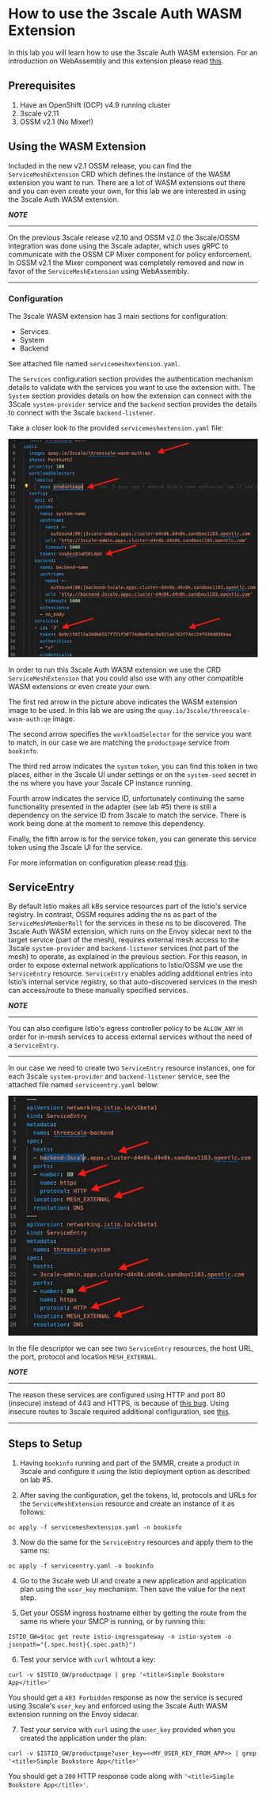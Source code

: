 # How to use the 3scale Auth WASM Extension

In this lab you will learn how to use the 3scale Auth WASM extension. For an introduction on WebAssembly and this extension please read [this](https://developers.redhat.com/articles/2021/12/06/custom-webassembly-extensions-openshift-service-mesh#). 

## Prerequisites

1. Have an OpenShift (OCP) v4.9 running cluster
2. 3scale v2.11
3. OSSM v2.1 (No Mixer!)

## Using the WASM Extension

Included in the new v2.1 OSSM release, you can find the `ServiceMeshExtension` CRD which defines the instance of the WASM extension you want to run. There are a lot of WASM extensions out there and you can even create your own, for this lab we are interested in using the 3scale Auth WASM extension.

***NOTE***
***
On the previous 3scale release v2.10 and OSSM v2.0 the 3scale/OSSM integration was done using the 3scale adapter, which uses gRPC to communicate with the OSSM CP Mixer component for policy enforcement. In OSSM v2.1 the Mixer component was completely removed and now in favor of the `ServiceMeshExtension` using WebAssembly.
***

### Configuration

The 3scale WASM extension has 3 main sections for configuration:
* Services 
* System 
* Backend

See attached file named `servicemeshextension.yaml`.

The `Services` configuration section provides the authentication mechanism details to validate with the services you want to use the extension with. The `System` section provides details on how the extension can connect with the 3Scale `system-provider` service and the `backend` section provides the details to connect with the 3scale `backend-listener`.

Take a closer look to the provided `servicemeshextension.yaml` file:

![](../images/sme-3scale.png)

In order to run this 3scale Auth WASM extension we use the CRD `ServiceMeshExtension` that you could also use with any other compatible WASM extensions or even create your own. 

The first red arrow in the picture above indicates the WASM extension image to be used. In this lab we are using the `quay.io/3scale/threescale-wasm-auth:qe` image.

The second arrow specifies the `workloadSelector` for the service you want to match, in our case we are matching the `productpage` service from `bookinfo`.

The third red arrow indicates the `system` `token`, you can find this token in two places, either in the 3scale UI under settings or on the `system-seed` secret in the ns where you have your 3scale CP instance running.

Fourth arrow indicates the service ID, unfortunately continuing the same functionality presented in the adapter (see lab #5) there is still a dependency on the service ID from 3scale to match the service. There is work being done at the moment to remove this dependency.

Finally, the fifth arrow is for the service token, you can generate this service token using the 3scale UI for the service.

For more information on configuration please read [this](https://docs.openshift.com/container-platform/4.9/service_mesh/v2x/ossm-threescale-webassembly-module.html#threescale-configuring-the-threescale-webassembly-module_ossm-threescale-webassembly-module).

## ServiceEntry

By default Istio makes all k8s service resources part of the Istio's service registry. In contrast, OSSM requires adding the ns as part of the `ServiceMeshMemberRoll` for the services in these ns to be discovered. The 3scale Auth WASM extension, which runs on the Envoy sidecar next to the target service (part of the mesh), requires external mesh access to the 3scale `system-provider` and `backend-listener` services (not part of the mesh) to operate, as explained in the previous section. For this reason, in order to expose external network applications to Istio/OSSM we use the `ServiceEntry` resource. `ServiceEntry` enables adding additional entries into Istio’s internal service registry, so that auto-discovered services in the mesh can access/route to these manually specified services.

***NOTE***
***
You can also configure Istio's egress controller policy to be `ALLOW_ANY` in order for in-mesh services to access external services without the need of a `ServiceEntry`.
***

In our case we need to create two `ServiceEntry` resource instances, one for each 3scale `system-provider` and `backend-listener` service, see the attached file named `serviceentry.yaml` below:

![](../images/serviceentry.png)

In the file descriptor we can see two `ServiceEntry` resources, the host URL, the port, protocol and location `MESH_EXTERNAL`. 

***NOTE***
***
The reason these services are configured using HTTP and port 80 (insecure) instead of 443 and HTTPS, is because of [this bug](https://issues.redhat.com/browse/THREESCALE-7919). Using insecure routes to 3scale required additional configuration, see [this](https://access.redhat.com/solutions/3455941).
***

## Steps to Setup

1. Having `bookinfo` running and part of the SMMR, create a product in 3scale and configure it using the Istio deployment option as described on lab #5.

2. After saving the configuration, get the tokens, Id, protocols and URLs for the `ServiceMeshExtension` resource and create an instance of it as follows:
```
oc apply -f servicemeshextension.yaml -n bookinfo
```

3. Now do the same for the `ServiceEntry` resources and apply them to the same ns:
```
oc apply -f serviceentry.yaml -n bookinfo
```

4. Go to the 3scale web UI and create a new application and application plan using the `user_key` mechanism. Then save the value for the next step.

5. Get your OSSM ingress hostname either by getting the route from the same ns where your SMCP is running, or by running this:
```
ISTIO_GW=$(oc get route istio-ingressgateway -n istio-system -o jsonpath="{.spec.host}{.spec.path}")
```

6. Test your service with `curl` wihtout a key:
```
curl -v $ISTIO_GW/productpage | grep '<title>Simple Bookstore App</title>'
```

You should get a `403 Forbidden` response as now the service is secured using 3scale's `user_key` and enforced using the 3scale Auth WASM extension running on the Envoy sidecar.

7. Test your service with `curl` using the `user_key` provided when you created the application under the plan:
```
curl -v $ISTIO_GW/productpage?user_key=<<MY_USER_KEY_FROM_APP>> | grep '<title>Simple Bookstore App</title>'
```

You should get a `200` HTTP response code along with `'<title>Simple Bookstore App</title>'`.